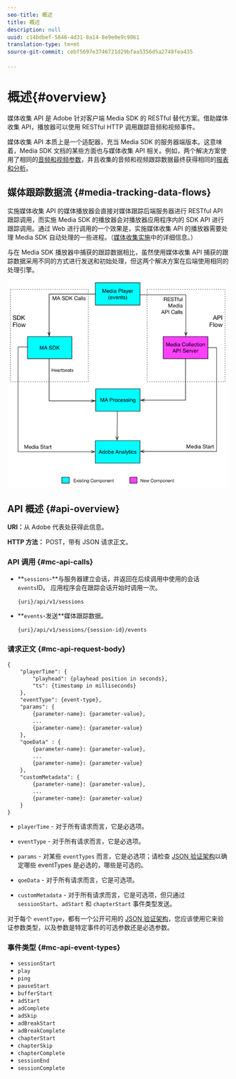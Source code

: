 ```yaml
---
seo-title: 概述
title: 概述
description: null
uuid: c14bdbef-5846-4d31-8a14-8e9e0e9c9861
translation-type: tm+mt
source-git-commit: cebf5697e3746721d29bfaa5356d5a2748fea435

---
```



# 概述{#overview}

媒体收集 API 是 Adobe 针对客户端 Media SDK 的 RESTful 替代方案。借助媒体收集 API，播放器可以使用 RESTful HTTP 调用跟踪音频和视频事件。

媒体收集 API 本质上是一个适配器，充当 Media SDK 的服务器端版本。这意味着，Media SDK 文档的某些方面也与媒体收集 API 相关。例如，两个解决方案使用了相同的[音频和视频参数](/help/metrics-and-metadata/audio-video-parameters.md)，并且收集的音频和视频跟踪数据最终获得相同的[报表和分析](/help/media-reports/media-reports-enable.md)。

## 媒体跟踪数据流 {#media-tracking-data-flows}

实施媒体收集 API 的媒体播放器会直接对媒体跟踪后端服务器进行 RESTful API 跟踪调用，而实施 Media SDK 的播放器会对播放器应用程序内的 SDK API 进行跟踪调用。通过 Web 进行调用的一个效果是，实施媒体收集 API 的播放器需要处理 Media SDK 自动处理的一些进程。（[媒体收集实施](mc-api-impl/mc-api-quick-start.md)中的详细信息。）

与在 Media SDK 播放器中捕获的跟踪数据相比，虽然使用媒体收集 API 捕获的跟踪数据采用不同的方式进行发送和初始处理，但这两个解决方案在后端使用相同的处理引擎。

![](assets/col_api_overview_simple.png)

## API 概述 {#api-overview}

**URI：**&#x200B;从 Adobe 代表处获得此信息。

**HTTP 方法：** POST，带有 JSON 请求正文。

### API 调用 {#mc-api-calls}

* **`sessions`-**与服务器建立会话，并返回在后续调用中使用的会话`events`ID。 应用程序会在跟踪会话开始时调用一次。

   ```
   {uri}/api/v1/sessions
   ```

* **`events`-发送&#x200B;**媒体跟踪数据。

   ```
   {uri}/api/v1/sessions/{session-id}/events
   ```

### 请求正文 {#mc-api-request-body}

```
{
    "playerTime": {
        "playhead": {playhead position in seconds},
        "ts": {timestamp in milliseconds}
    },
    "eventType": {event-type},
    "params": {
        {parameter-name}: {parameter-value},
        ...
        {parameter-name}: {parameter-value}
    },
    "qoeData" : {
        {parameter-name}: {parameter-value},
        ...
        {parameter-name}: {parameter-value}
    },
    "customMetadata": {
        {parameter-name}: {parameter-value},
        ...
        {parameter-name}: {parameter-value}
    }
}
```

* `playerTime` - 对于所有请求而言，它是必选项。
* `eventType` - 对于所有请求而言，它是必选项。
* `params` - 对某些 `eventTypes` 而言，它是必选项；请检查 [JSON 验证架构](mc-api-ref/mc-api-json-validation.md)以确定哪些 eventTypes 是必选的，哪些是可选的。

* `qoeData` - 对于所有请求而言，它是可选项。
* `customMetadata` - 对于所有请求而言，它是可选项，但只通过 `sessionStart`、`adStart` 和 `chapterStart` 事件类型发送。

对于每个 `eventType`，都有一个公开可用的 [JSON 验证架构](mc-api-ref/mc-api-json-validation.md)，您应该使用它来验证参数类型，以及参数是特定事件的可选参数还是必选参数。

### 事件类型 {#mc-api-event-types}

* `sessionStart`
* `play`
* `ping`
* `pauseStart`
* `bufferStart`
* `adStart`
* `adComplete`
* `adSkip`
* `adBreakStart`
* `adBreakComplete`
* `chapterStart`
* `chapterSkip`
* `chapterComplete`
* `sessionEnd`
* `sessionComplete`

